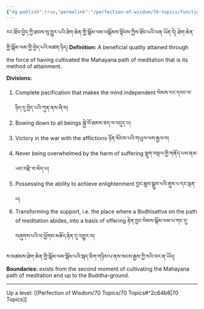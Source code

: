 ```yaml
---
{"dg-publish":true,"permalink":"/perfection-of-wisdom/70-topics/function-of-the-mahayana-path-of-mediation/"}
---
```


རང་ཐོབ་བྱེད་ཀྱི་ཐབས་སུ་གྱུར་པའི་ཐེག་ཆེན་གྱི་སྒོམ་ལམ་བསྒོམས་སྟོབས་ཀྱིས་ཐོབ་པའི་ཕན་ཡོན་དེ། ཐེག་ཆེན་གྱི་སྒོམ་ལམ་གྱི་བྱེད་པའི་མཚན་ཉིད། 
**Definition:** A beneficial quality attained through the force of having cultivated the Mahayana path of meditation that is its method of attainment.

**Divisions:**
1. Complete pacification that makes the mind independent སེམས་རང་དབང་བ་ཉིད་དུ་བྱེད་པའི་ཀུན་ནས་ཞི་བ།
2. Bowing down to all beings སྐྱེ་བོ་ཐམས་ཅད་ལ་འདུད་པ།
3. Victory in the war with the afflictions ཉོན་མོངས་པའི་གཡུལ་ལས་རྒྱལ་བ།
4. Never being overwhelmed by the harm of suffering སྡུག་བསྔལ་གྱི་གནོད་པས་ནམ་ཡང་བརྫི་བ་མེད་པ།
5. Possessing the ability to achieve enlightenment བྱང་ཆུབ་སྒྲུབ་པའི་ནུས་པ་དང་ལྡན་པ།
6. Transforming the support, i.e. the place where a Bodhisattva on the path of meditation abides, into a basis of offering རྟེན་བྱང་སེམས་སྒོམ་ལམ་པ་གང་དུ་བཞུགས་པའི་ས་ཕྱོགས་མཆོད་རྟེན་དུ་འགྱུར་བ།

ས་མཚམས་ཐེག་ཆེན་གྱི་སྒོམ་ལམ་སྒོམ་པའི་སྐད་ཅིག་གཉིས་པ་ནས་སངས་རྒྱས་ཀྱི་སའི་བར་ན་ཡོད།
**Boundaries:** exists from the second moment of cultivating the Mahayana path of meditation and up to the Buddha-ground.

---
Up a level: [[Perfection of Wisdom/70 Topics/70 Topics#^2c64b8\|70 Topics]]